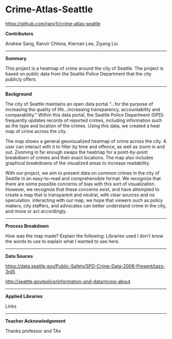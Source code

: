 # Crime-Atlas-Seattle

https://github.com/ranv1r/crime-atlas-seattle

**Contributors**

Andrew Sang, Ranvir Chhina, Kiernan Lee, Ziyang Liu

---

**Summary**

This project is a heatmap of crime around the city of Seattle. The project is based on public data from the Seattle Police Department that the city publicly offers.

---


**Background**

The city of Seattle maintains an open data portal “…for the purpose of increasing the quality of life…increasing transparency, accountability and comparability.” Within this data portal, the Seattle Police Department (SPD) frequently updates records of reported crimes, including information such as the type and location of the crimes. Using this data, we created a heat map of crime across the city.

The map shows a general geovisualized heatmap of crime across the city. A user can interact with it to filter by time and offence, as well as zoom in and out. Zooming in far enough swaps the heatmap for a point-by-point breakdown of crimes and their exact locations. The map also includes graphical breakdowns of the visualized areas to increase readability.

With our project, we aim to present data on common crimes in the city of Seattle in an easy-to-read and comprehensible format. We recognize that there are some possible concerns of bias with this sort of visualization. However, we recognize that these concerns exist, and have attempted to create a map that is transparent and neutral, with clear sources and no speculation. interacting with our map, we hope that viewers such as policy makers, city staffers, and advocates can better understand crime in the city, and move or act accordingly.

---

**Process Breakdown**

How was the map made? Explain the following:
Libraries used
I don't know the words to use to explain what I wanted to see here.

---

**Data Souces**

https://data.seattle.gov/Public-Safety/SPD-Crime-Data-2008-Present/tazs-3rd5

http://seattle.gov/police/information-and-data/mcpp-about 

---

**Applied Libraries**

Links

---

**Teacher Acknowledgement**

Thanks professor and TAs
